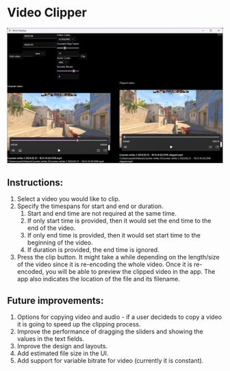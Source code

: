 # Video Clipper

![Light theme screenshot](./screenshots/app-view.png)

## Instructions:
1. Select a video you would like to clip.
2. Specify the timespans for start and end or duration.
	1. Start and end time are not required at the same time.
	2. If only start time is provided, then it would set the end time to the end of the video.
	3. If only end time is provided, then it would set start time to the beginning of the video.
	4. If duration is provided, the end time is ignored. 
3. Press the clip button. It might take a while depending on the length/size of the video since it is re-encoding the whole video. Once it is re-encoded, you will be able to preview the clipped video in the app. The app also indicates the location of the file and its filename.

## Future improvements:
1. Options for copying video and audio - if a user decideds to copy a video it is going to speed up the clipping process.
2. Improve the performance of dragging the sliders and showing the values in the text fields.
3. Improve the design and layouts.
4. Add estimated file size in the UI.
5. Add support for variable bitrate for video (currently it is constant). 